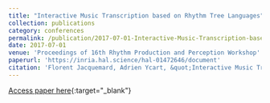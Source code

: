 ```yaml
---
title: "Interactive Music Transcription based on Rhythm Tree Languages"
collection: publications
category: conferences
permalink: /publication/2017-07-01-Interactive-Music-Transcription-based-on-Rhythm-Tree-Languages
date: 2017-07-01
venue: 'Proceedings of 16th Rhythm Production and Perception Workshop'
paperurl: 'https://inria.hal.science/hal-01472646/document'
citation: 'Florent Jacquemard, Adrien Ycart, &quot;Interactive Music Transcription based on Rhythm Tree Languages&quot; In the proceedings of 16th Rhythm Production and Perception Workshop, 2017.'
---
```

[Access paper here](https://inria.hal.science/hal-01472646){:target="_blank"}
